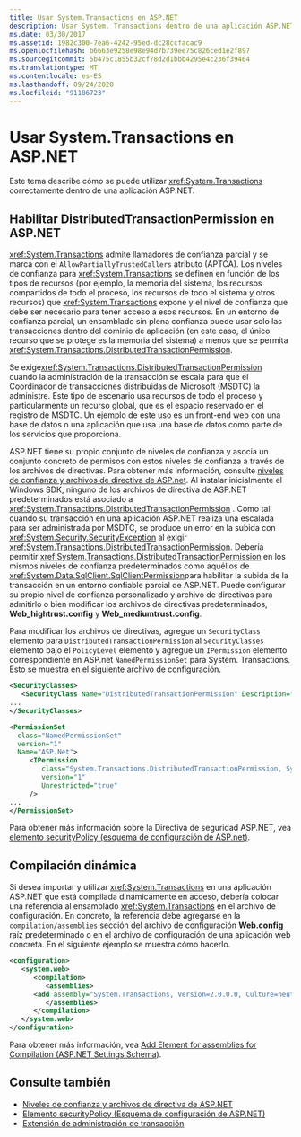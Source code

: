 ```yaml
---
title: Usar System.Transactions en ASP.NET
description: Usar System. Transactions dentro de una aplicación ASP.NET. Habilitar los permisos de transacciones distribuidas y trabajar con la compilación dinámica.
ms.date: 03/30/2017
ms.assetid: 1982c300-7ea6-4242-95ed-dc28ccfacac9
ms.openlocfilehash: b6663e9258e98e94d7b739ee75c826ced1e2f897
ms.sourcegitcommit: 5b475c1855b32cf78d2d1bbb4295e4c236f39464
ms.translationtype: MT
ms.contentlocale: es-ES
ms.lasthandoff: 09/24/2020
ms.locfileid: "91186723"
---
```

# <a name="using-systemtransactions-in-aspnet"></a>Usar System.Transactions en ASP.NET

Este tema describe cómo se puede utilizar <xref:System.Transactions> correctamente dentro de una aplicación ASP.NET.

## <a name="enable-distributedtransactionpermission-in-aspnet"></a>Habilitar DistributedTransactionPermission en ASP.NET

 <xref:System.Transactions> admite llamadores de confianza parcial y se marca con el `AllowPartiallyTrustedCallers` atributo (APTCA). Los niveles de confianza para <xref:System.Transactions> se definen en función de los tipos de recursos (por ejemplo, la memoria del sistema, los recursos compartidos de todo el proceso, los recursos de todo el sistema y otros recursos) que <xref:System.Transactions> expone y el nivel de confianza que debe ser necesario para tener acceso a esos recursos. En un entorno de confianza parcial, un ensamblado sin plena confianza puede usar solo las transacciones dentro del dominio de aplicación (en este caso, el único recurso que se protege es la memoria del sistema) a menos que se permita <xref:System.Transactions.DistributedTransactionPermission>.

 Se exige<xref:System.Transactions.DistributedTransactionPermission> cuando la administración de la transacción se escala para que el Coordinador de transacciones distribuidas de Microsoft (MSDTC) la administre. Este tipo de escenario usa recursos de todo el proceso y particularmente un recurso global, que es el espacio reservado en el registro de MSDTC. Un ejemplo de este uso es un front-end web con una base de datos o una aplicación que usa una base de datos como parte de los servicios que proporciona.

 ASP.NET tiene su propio conjunto de niveles de confianza y asocia un conjunto concreto de permisos con estos niveles de confianza a través de los archivos de directivas. Para obtener más información, consulte [niveles de confianza y archivos de directiva de ASP.net](/previous-versions/aspnet/wyts434y(v=vs.100)). Al instalar inicialmente el Windows SDK, ninguno de los archivos de directiva de ASP.NET predeterminados está asociado a <xref:System.Transactions.DistributedTransactionPermission> . Como tal, cuando su transacción en una aplicación ASP.NET realiza una escalada para ser administrada por MSDTC, se produce un error en la subida con <xref:System.Security.SecurityException> al exigir <xref:System.Transactions.DistributedTransactionPermission>. Debería permitir <xref:System.Transactions.DistributedTransactionPermission> en los mismos niveles de confianza predeterminados como aquéllos de <xref:System.Data.SqlClient.SqlClientPermission>para habilitar la subida de la transacción en un entorno confiable parcial de ASP.NET. Puede configurar su propio nivel de confianza personalizado y archivo de directivas para admitirlo o bien modificar los archivos de directivas predeterminados, **Web_hightrust.config** y **Web_mediumtrust.config**.

 Para modificar los archivos de directivas, agregue un `SecurityClass` elemento para `DistributedTransactionPermission` al `SecurityClasses` elemento bajo el `PolicyLevel` elemento y agregue un `IPermission` elemento correspondiente en ASP.net `NamedPermissionSet` para System. Transactions. Esto se muestra en el siguiente archivo de configuración.

```xml
<SecurityClasses>
   <SecurityClass Name="DistributedTransactionPermission" Description="System.Transactions.DistributedTransactionPermission, System.Transactions, Version=2.0.0.0, Culture=neutral, PublicKeyToken=b77a5c561934e089"/>
...
</SecurityClasses>

<PermissionSet
  class="NamedPermissionSet"
  version="1"
  Name="ASP.Net">
     <IPermission
        class="System.Transactions.DistributedTransactionPermission, System.Transactions, Version=2.0.0.0, Culture=neutral, PublicKeyToken=b77a5c561934e089"
        version="1"
        Unrestricted="true"
     />
...
</PermissionSet>
```

 Para obtener más información sobre la Directiva de seguridad ASP.NET, vea [elemento securityPolicy (esquema de configuración de ASP.net)](/previous-versions/dotnet/netframework-4.0/zhs35b56(v=vs.100)).

## <a name="dynamic-compilation"></a>Compilación dinámica

 Si desea importar y utilizar <xref:System.Transactions> en una aplicación ASP.NET que está compilada dinámicamente en acceso, debería colocar una referencia al ensamblado <xref:System.Transactions> en el archivo de configuración. En concreto, la referencia debe agregarse en la `compilation/assemblies` sección del archivo de configuración **Web.config** raíz predeterminado o en el archivo de configuración de una aplicación web concreta. En el siguiente ejemplo se muestra cómo hacerlo.

```xml
<configuration>
   <system.web>
      <compilation>
         <assemblies>
      <add assembly="System.Transactions, Version=2.0.0.0, Culture=neutral, PublicKeyToken=b77a5c561934e089" />
         </assemblies>
      </compilation>
   </system.web>
</configuration>
```

 Para obtener más información, vea [Add Element for assemblies for Compilation (ASP.NET Settings Schema)](/previous-versions/dotnet/netframework-4.0/37e2zyhb(v=vs.100)).

## <a name="see-also"></a>Consulte también

- [Niveles de confianza y archivos de directiva de ASP.NET](/previous-versions/aspnet/wyts434y(v=vs.100))
- [Elemento securityPolicy (Esquema de configuración de ASP.NET)](/previous-versions/dotnet/netframework-4.0/zhs35b56(v=vs.100))
- [Extensión de administración de transacción](transaction-management-escalation.md)
